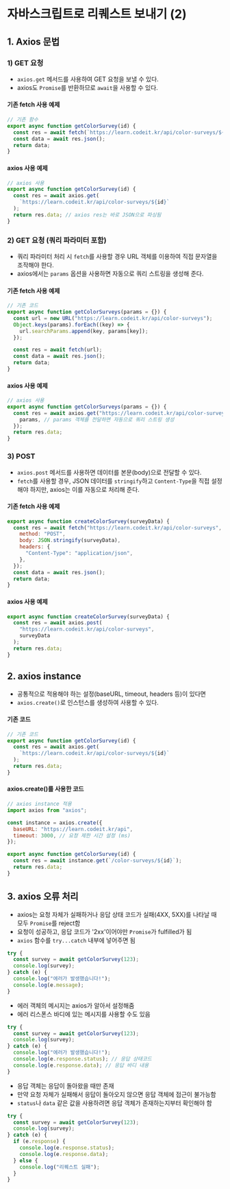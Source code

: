 # 자바스크립트로 리퀘스트 보내기 (2)

## 1. Axios 문법

### 1) GET 요청

- `axios.get` 메서드를 사용하여 GET 요청을 보낼 수 있다.
- axios도 `Promise`를 반환하므로 `await`을 사용할 수 있다.

#### 기존 fetch 사용 예제

```js
// 기존 함수
export async function getColorSurvey(id) {
  const res = await fetch(`https://learn.codeit.kr/api/color-surveys/${id}`);
  const data = await res.json();
  return data;
}
```

#### axios 사용 예제

```js
// axios 사용
export async function getColorSurvey(id) {
  const res = await axios.get(
    `https://learn.codeit.kr/api/color-surveys/${id}`
  );
  return res.data; // axios res는 바로 JSON으로 파싱됨
}
```

### 2) GET 요청 (쿼리 파라미터 포함)

- 쿼리 파라미터 처리 시 `fetch`를 사용할 경우 URL 객체를 이용하여 직접 문자열을 조작해야 한다.
- axios에서는 `params` 옵션을 사용하면 자동으로 쿼리 스트링을 생성해 준다.

#### 기존 fetch 사용 예제

```js
// 기존 코드
export async function getColorSurveys(params = {}) {
  const url = new URL("https://learn.codeit.kr/api/color-surveys");
  Object.keys(params).forEach((key) => {
    url.searchParams.append(key, params[key]);
  });

  const res = await fetch(url);
  const data = await res.json();
  return data;
}
```

#### axios 사용 예제

```js
// axios 사용
export async function getColorSurveys(params = {}) {
  const res = await axios.get("https://learn.codeit.kr/api/color-surveys", {
    params, // params 객체를 전달하면 자동으로 쿼리 스트링 생성
  });
  return res.data;
}
```

### 3) POST

- `axios.post` 메서드를 사용하면 데이터를 본문(body)으로 전달할 수 있다.
- `fetch`를 사용할 경우, JSON 데이터를 `stringify`하고 `Content-Type`을 직접 설정해야 하지만, axios는 이를 자동으로 처리해 준다.

#### 기존 fetch 사용 예제

```js
export async function createColorSurvey(surveyData) {
  const res = await fetch("https://learn.codeit.kr/api/color-surveys", {
    method: "POST",
    body: JSON.stringify(surveyData),
    headers: {
      "Content-Type": "application/json",
    },
  });
  const data = await res.json();
  return data;
}
```

#### axios 사용 예제

```js
export async function createColorSurvey(surveyData) {
  const res = await axios.post(
    "https://learn.codeit.kr/api/color-surveys",
    surveyData
  );
  return res.data;
}
```

## 2. axios instance

- 공통적으로 적용해야 하는 설정(baseURL, timeout, headers 등)이 있다면
- `axios.create()`로 인스턴스를 생성하여 사용할 수 있다.

#### 기존 코드

```js
// 기존 코드
export async function getColorSurvey(id) {
  const res = await axios.get(
    `https://learn.codeit.kr/api/color-surveys/${id}`
  );
  return res.data;
}
```

#### axios.create()를 사용한 코드

```js
// axios instance 적용
import axios from "axios";

const instance = axios.create({
  baseURL: "https://learn.codeit.kr/api",
  timeout: 3000, // 요청 제한 시간 설정 (ms)
});

export async function getColorSurvey(id) {
  const res = await instance.get(`/color-surveys/${id}`);
  return res.data;
}
```

## 3. axios 오류 처리

- axios는 요청 자체가 실패하거나 응답 상태 코드가 실패(4XX, 5XX)를 나타날 때 모두 `Promise`를 reject함
- 요청이 성공하고, 응답 코드가 '2xx'이어야만 `Promise`가 fulfilled가 됨
- `axios` 함수를 `try...catch` 내부에 넣어주면 됨

```js
try {
  const survey = await getColorSurvey(123);
  console.log(survey);
} catch (e) {
  console.log("에러가 발생했습니다!");
  console.log(e.message);
}
```

- 에러 객체의 메시지는 axios가 알아서 설정해줌
- 에러 리스폰스 바디에 있는 메시지를 사용할 수도 있음

```js
try {
  const survey = await getColorSurvey(123);
  console.log(survey);
} catch (e) {
  console.log("에러가 발생했습니다!");
  console.log(e.response.status); // 응답 상태코드
  console.log(e.response.data); // 응답 바디 내용
}
```

- 응답 객체는 응답이 돌아왔을 때만 존재
- 만약 요청 자체가 실패해서 응답이 돌아오지 않으면 응답 객체에 접근이 불가능함
- `status`나 `data` 같은 값을 사용하려면 응답 객체가 존재하는지부터 확인해야 함

```js
try {
  const survey = await getColorSurvey(123);
  console.log(survey);
} catch (e) {
  if (e.response) {
    console.log(e.response.status);
    console.log(e.response.data);
  } else {
    console.log("리퀘스트 실패");
  }
}
```

